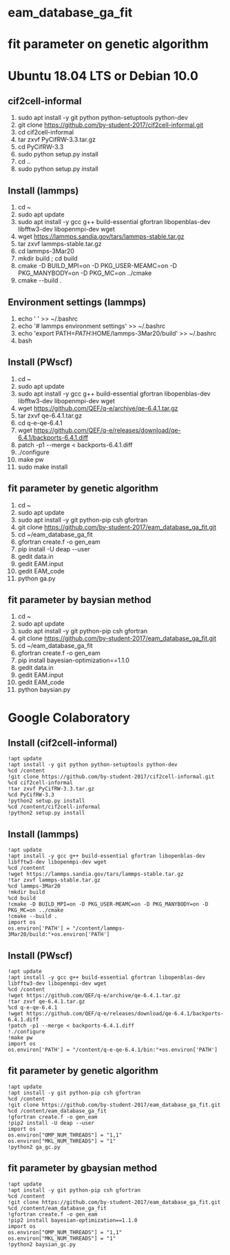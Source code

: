 # eam_database_ga_fit


# fit parameter on genetic algorithm


# Ubuntu 18.04 LTS or Debian 10.0
## cif2cell-informal
1. sudo apt install -y git python python-setuptools python-dev
2. git clone https://github.com/by-student-2017/cif2cell-informal.git
3. cd cif2cell-informal
4. tar zxvf PyCifRW-3.3.tar.gz
5. cd PyCifRW-3.3
6. sudo python setup.py install
7. cd ..
8. sudo python setup.py install


## Install (lammps)
1. cd ~
2. sudo apt update
3. sudo apt install -y gcc g++ build-essential gfortran libopenblas-dev libfftw3-dev libopenmpi-dev wget
4. wget https://lammps.sandia.gov/tars/lammps-stable.tar.gz
5. tar zxvf lammps-stable.tar.gz
6. cd lammps-3Mar20
7. mkdir build ; cd build 
8. cmake -D BUILD_MPI=on -D PKG_USER-MEAMC=on -D PKG_MANYBODY=on -D PKG_MC=on ../cmake
9. cmake --build .


## Environment settings (lammps)
1. echo ' ' >> ~/.bashrc
2. echo '# lammps environment settings' >> ~/.bashrc
3. echo 'export PATH=$PATH:$HOME/lammps-3Mar20/build' >> ~/.bashrc
4. bash


## Install (PWscf)
1. cd ~
2. sudo apt update
3. sudo apt install -y gcc g++ build-essential gfortran libopenblas-dev libfftw3-dev libopenmpi-dev wget
4. wget https://github.com/QEF/q-e/archive/qe-6.4.1.tar.gz
5. tar zxvf qe-6.4.1.tar.gz
6. cd q-e-qe-6.4.1
7. wget https://github.com/QEF/q-e/releases/download/qe-6.4.1/backports-6.4.1.diff
8. patch -p1 --merge < backports-6.4.1.diff
9. ./configure
10. make pw
11. sudo make install


## fit parameter by genetic algorithm
1. cd ~
2. sudo apt update
3. sudo apt install -y git python-pip csh gfortran
4. git clone https://github.com/by-student-2017/eam_database_ga_fit.git
5. cd ~/eam_database_ga_fit
6. gfortran create.f -o gen_eam
7. pip install -U deap --user
8. gedit data.in
9. gedit EAM.input
10. gedit EAM_code
11. python ga.py


## fit parameter by baysian method
1. cd ~
2. sudo apt update
3. sudo apt install -y git python-pip csh gfortran
4. git clone https://github.com/by-student-2017/eam_database_ga_fit.git
5. cd ~/eam_database_ga_fit
6. gfortran create.f -o gen_eam
7. pip install bayesian-optimization==1.1.0
8. gedit data.in
9. gedit EAM.input
10. gedit EAM_code
11. python baysian.py


# Google Colaboratory
## Install (cif2cell-informal)
	!apt update
	!apt install -y git python python-setuptools python-dev
	%cd /content
	!git clone https://github.com/by-student-2017/cif2cell-informal.git
	%cd cif2cell-informal
	!tar zxvf PyCifRW-3.3.tar.gz
	%cd PyCifRW-3.3
	!python2 setup.py install
	%cd /content/cif2cell-informal
	!python2 setup.py install


## Install (lammps)
	!apt update
	!apt install -y gcc g++ build-essential gfortran libopenblas-dev libfftw3-dev libopenmpi-dev wget
	%cd /content
	!wget https://lammps.sandia.gov/tars/lammps-stable.tar.gz
	!tar zxvf lammps-stable.tar.gz
	%cd lammps-3Mar20
	!mkdir build
	%cd build 
	!cmake -D BUILD_MPI=on -D PKG_USER-MEAMC=on -D PKG_MANYBODY=on -D PKG_MC=on ../cmake
	!cmake --build .
	import os
	os.environ['PATH'] = "/content/lammps-3Mar20/build:"+os.environ['PATH']


## Install (PWscf)
	!apt update
	!apt install -y gcc g++ build-essential gfortran libopenblas-dev libfftw3-dev libopenmpi-dev wget
	%cd /content
	!wget https://github.com/QEF/q-e/archive/qe-6.4.1.tar.gz
	!tar zxvf qe-6.4.1.tar.gz
	%cd q-e-qe-6.4.1
	!wget https://github.com/QEF/q-e/releases/download/qe-6.4.1/backports-6.4.1.diff
	!patch -p1 --merge < backports-6.4.1.diff
	!./configure
	!make pw
	import os
	os.environ['PATH'] = "/content/q-e-qe-6.4.1/bin:"+os.environ['PATH']


## fit parameter by genetic algorithm
	!apt update
	!apt install -y git python-pip csh gfortran
	%cd /content
	!git clone https://github.com/by-student-2017/eam_database_ga_fit.git
	%cd /content/eam_database_ga_fit
	!gfortran create.f -o gen_eam
	!pip2 install -U deap --user
	import os
	os.environ["OMP_NUM_THREADS"] = "1,1"
	os.environ["MKL_NUM_THREADS"] = "1"
	!python2 ga_gc.py


## fit parameter by gbaysian method
	!apt update
	!apt install -y git python-pip csh gfortran
	%cd /content
	!git clone https://github.com/by-student-2017/eam_database_ga_fit.git
	%cd /content/eam_database_ga_fit
	!gfortran create.f -o gen_eam
	!pip2 install bayesian-optimization==1.1.0
	import os
	os.environ["OMP_NUM_THREADS"] = "1,1"
	os.environ["MKL_NUM_THREADS"] = "1"
	!python2 baysian_gc.py

